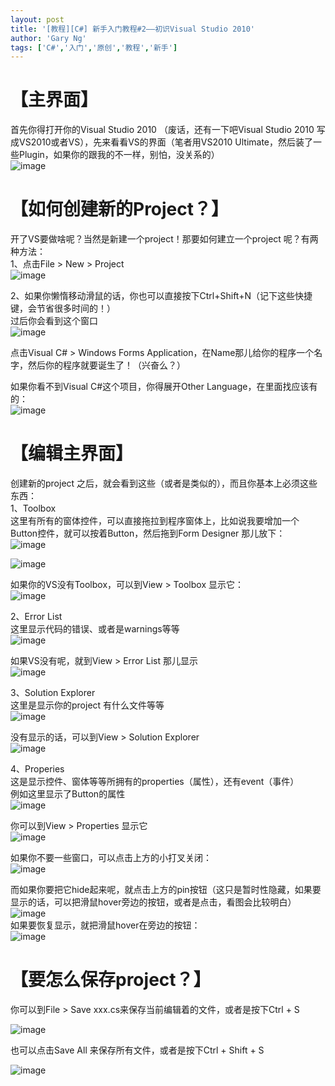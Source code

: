```yaml
---
layout: post
title: '[教程][C#] 新手入门教程#2——初识Visual Studio 2010'
author: 'Gary Ng'
tags: ['C#','入门','原创','教程','新手']
---
```


#  【主界面】

首先你得打开你的Visual Studio 2010 （废话，还有一下吧Visual Studio 2010 写成VS2010或者VS），先来看看VS的界面（笔者用VS2010 Ultimate，然后装了一些Plugin，如果你的跟我的不一样，别怕，没关系的）  
![image](http://lh5.ggpht.com/-2-ukXXpgG_8/UgoUgKdyZEI/AAAAAAAADww/O5Y4J3Ta8bk/image_thumb.png?imgmax=800)  
  


#  【如何创建新的Project？】

开了VS要做啥呢？当然是新建一个project！那要如何建立一个project 呢？有两种方法：  
1、点击File > New > Project  
![image](http://lh5.ggpht.com/-6AEnipMkYYA/UgoUhlyYTrI/AAAAAAAADxA/fyoWYuU7uW8/image_thumb1.png?imgmax=800)  
  
2、如果你懒惰移动滑鼠的话，你也可以直接按下Ctrl+Shift+N（记下这些快捷键，会节省很多时间的！）  
过后你会看到这个窗口  
![image](http://lh6.ggpht.com/-Q7JCnTAdj5w/UgoUjOr3PqI/AAAAAAAADxQ/hjVJ9FvGW4g/image_thumb2.png?imgmax=800)  
  
点击Visual C# > Windows Forms Application，在Name那儿给你的程序一个名字，然后你的程序就要诞生了！（兴奋么？）  
  
如果你看不到Visual C#这个项目，你得展开Other Language，在里面找应该有的：  
![image](http://lh4.ggpht.com/-X6EfR8oItHs/UgoUkVXsQCI/AAAAAAAADxg/u6sUira7no8/image_thumb4.png?imgmax=800)  
  


#  【编辑主界面】

创建新的project 之后，就会看到这些（或者是类似的），而且你基本上必须这些东西：  
1、Toolbox  
这里有所有的窗体控件，可以直接拖拉到程序窗体上，比如说我要增加一个Button控件，就可以按着Button，然后拖到Form Designer 那儿放下：  
![image](http://lh5.ggpht.com/-nfNFV264KtI/UgoUlnzUZ5I/AAAAAAAADxw/_KsbESfouU4/image_thumb%25255B2%25255D.png?imgmax=800)  
  
![image](http://lh5.ggpht.com/-x8y6SaOTV3g/UgoUm22vUuI/AAAAAAAADyA/U5TGnbjam-w/image_thumb%25255B3%25255D.png?imgmax=800)  
  
如果你的VS没有Toolbox，可以到View > Toolbox 显示它：  
![image](http://lh3.ggpht.com/-PihtwaZgOWU/UgoUn7yRPVI/AAAAAAAADyQ/TkCWwLz97Fg/image_thumb%25255B4%25255D.png?imgmax=800)  
  
2、Error List  
这里显示代码的错误、或者是warnings等等  
![image](http://lh5.ggpht.com/-VIMG7de6ygM/UgoUpSKFL6I/AAAAAAAADyk/7hR_JtS3si4/image_thumb%25255B6%25255D.png?imgmax=800)  
  
如果VS没有呢，就到View > Error List 那儿显示  
![image](http://lh6.ggpht.com/-B_Euuzu7f6w/UgoUqY9OEtI/AAAAAAAADy0/xVpZheRVNws/image_thumb%25255B7%25255D.png?imgmax=800)  
  
3、Solution Explorer  
这里是显示你的project 有什么文件等等  
![image](http://lh6.ggpht.com/-K2r0gBxYEZg/UgoUrmdNr6I/AAAAAAAADzE/XUBqgnpVfQo/image_thumb%25255B8%25255D.png?imgmax=800)  
  
没有显示的话，可以到View > Solution Explorer  
![image](http://lh3.ggpht.com/-rwhexg5QEZ8/UgoUs3ulMrI/AAAAAAAADzU/LRXKCG5aS_g/image_thumb%25255B9%25255D.png?imgmax=800)  
  
4、Properies  
这是显示控件、窗体等等所拥有的properties（属性），还有event（事件）  
例如这里显示了Button的属性  
![image](http://lh6.ggpht.com/-JfjqIZGIMqU/UgoUtxyAxCI/AAAAAAAADzk/39YY_pk6d3o/image_thumb%25255B10%25255D.png?imgmax=800)  
  
你可以到View > Properties 显示它  
![image](http://lh4.ggpht.com/-5AjPESjIHUE/UgoVcjx_6-I/AAAAAAAADz8/BFspBUONr70/image_thumb%25255B11%25255D.png?imgmax=800)  
  
如果你不要一些窗口，可以点击上方的小打叉关闭：  
![image](http://lh6.ggpht.com/-7I9hxM-l2Fk/UgoVdphBo2I/AAAAAAAAD0M/XbJD1BpcAcc/image_thumb%25255B12%25255D.png?imgmax=800)  
  
而如果你要把它hide起来呢，就点击上方的pin按钮（这只是暂时性隐藏，如果要显示的话，可以把滑鼠hover旁边的按钮，或者是点击，看图会比较明白）  
![image](http://lh6.ggpht.com/-YMTohe1UU_U/UgoVeoodSAI/AAAAAAAAD0c/dnhFEquHD34/image_thumb%25255B13%25255D.png?imgmax=800)  
如果要恢复显示，就把滑鼠hover在旁边的按钮：  
![image](http://lh6.ggpht.com/-5B__c4eu7mQ/UgoVfjUZQqI/AAAAAAAAD0s/ja_5PMQhx0E/image_thumb%25255B14%25255D.png?imgmax=800)  
  


#  【要怎么保存project？】

你可以到File > Save xxx.cs来保存当前编辑着的文件，或者是按下Ctrl + S

![image](http://lh4.ggpht.com/-KaK6fm26Hqs/UgoVg2zePAI/AAAAAAAAD00/cj8MFwJeB1k/image_thumb%25255B15%25255D.png?imgmax=800)

  


也可以点击Save All 来保存所有文件，或者是按下Ctrl + Shift + S

![image](http://lh3.ggpht.com/-HgPOlyQTI0M/UgoViF0ocVI/AAAAAAAAD1E/756SZn67Io8/image_thumb%25255B16%25255D.png?imgmax=800)

